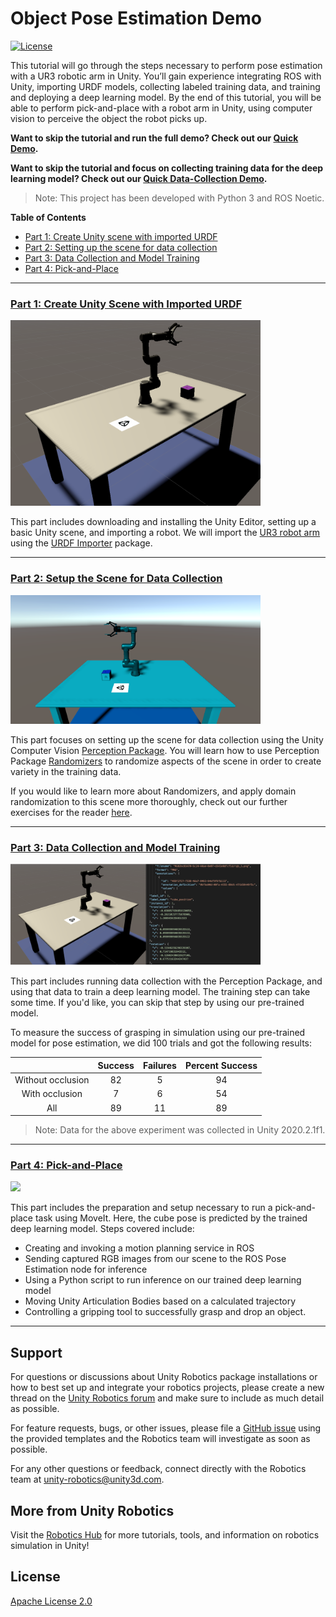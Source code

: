 # Object Pose Estimation Demo 

[![License](https://img.shields.io/badge/License-Apache%202.0-blue.svg)](https://opensource.org/licenses/Apache-2.0)

This tutorial will go through the steps necessary to perform pose estimation with a UR3 robotic arm in Unity. You’ll gain experience integrating ROS with Unity, importing URDF models, collecting labeled training data, and training and deploying a deep learning model. By the end of this tutorial, you will be able to perform pick-and-place with a robot arm in Unity, using computer vision to perceive the object the robot picks up.

**Want to skip the tutorial and run the full demo? Check out our [Quick Demo](Documentation/quick_demo_full.md).**

**Want to skip the tutorial and focus on collecting training data for the deep learning model? Check out our [Quick Data-Collection Demo](Documentation/quick_demo_train.md).**

> Note: This project has been developed with Python 3 and ROS Noetic.

**Table of Contents**
- [Part 1: Create Unity scene with imported URDF](#link-part-1)
- [Part 2: Setting up the scene for data collection](#link-part-2)
- [Part 3: Data Collection and Model Training](#link-part-3)
- [Part 4: Pick-and-Place](#link-part-4)
  
---

### <a name="link-part-1">[Part 1: Create Unity Scene with Imported URDF](Documentation/1_set_up_the_scene.md)</a>

<img src="Documentation/Images/0_scene.png" width=400 />


This part includes downloading and installing the Unity Editor, setting up a basic Unity scene, and importing a robot. We will import the [UR3 robot arm](https://www.universal-robots.com/products/ur3-robot) using the [URDF Importer](https://github.com/Unity-Technologies/URDF-Importer) package. 

---

### <a name="link-part-2">[Part 2: Setup the Scene for Data Collection](Documentation/2_set_up_the_data_collection_scene.md)</a> 

<img src="Documentation/Images/0_data_collection_environment.png" width=400/>

This part focuses on setting up the scene for data collection using the Unity Computer Vision [Perception Package](https://github.com/Unity-Technologies/com.unity.perception). You will learn how to use Perception Package [Randomizers](https://github.com/Unity-Technologies/com.unity.perception/blob/master/com.unity.perception/Documentation~/Randomization/Index.md) to randomize aspects of the scene in order to create variety in the training data. 

If you would like to learn more about Randomizers, and apply domain randomization to this scene more thoroughly, check out our further exercises for the reader [here](Documentation/5_more_randomizers.md).

---

### <a name="link-part-3">[Part 3: Data Collection and Model Training](Documentation/3_data_collection_model_training.md)</a> 

<img src="Documentation/Images/0_json_environment.png" width=400/>


This part includes running data collection with the Perception Package, and using that data to train a deep learning model. The training step can take some time. If you'd like, you can skip that step by using our pre-trained model.

To measure the success of grasping in simulation using our pre-trained model for pose estimation, we did 100 trials and got the following results:

|                  | Success | Failures | Percent Success |
|:----------------:|:-------:|:--------:|:---------------:|
|Without occlusion |    82   |     5    |      94         |
|With occlusion    |    7    |     6    |      54         |
|All               |    89   |     11   |      89         |

> Note: Data for the above experiment was collected in Unity 2020.2.1f1.

---

### <a name="link-part-4">[Part 4: Pick-and-Place](Documentation/4_pick_and_place.md)</a> 

<img src="Documentation/Gifs/0_demo.gif" width=400/>


This part includes the preparation and setup necessary to run a pick-and-place task using MoveIt. Here, the cube pose is predicted by the trained deep learning model. Steps covered include:
* Creating and invoking a motion planning service in ROS
* Sending captured RGB images from our scene to the ROS Pose Estimation node for inference
* Using a Python script to run inference on our trained deep learning model 
* Moving Unity Articulation Bodies based on a calculated trajectory
* Controlling a gripping tool to successfully grasp and drop an object.

---

## Support
For questions or discussions about Unity Robotics package installations or how to best set up and integrate your robotics projects, please create a new thread on the [Unity Robotics forum](https://forum.unity.com/forums/robotics.623/) and make sure to include as much detail as possible.

For feature requests, bugs, or other issues, please file a [GitHub issue](https://github.com/Unity-Technologies/Robotics-Object-Pose-Estimation/issues) using the provided templates and the Robotics team will investigate as soon as possible.

For any other questions or feedback, connect directly with the 
Robotics team at [unity-robotics@unity3d.com](mailto:unity-robotics@unity3d.com).

## More from Unity Robotics
Visit the [Robotics Hub](https://github.com/Unity-Technologies/Unity-Robotics-Hub) for more tutorials, tools, and information on robotics simulation in Unity!

## License
[Apache License 2.0](LICENSE)
